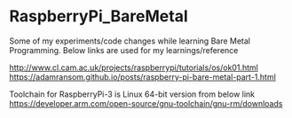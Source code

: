 # RaspberryPi_BareMetal

Some of my experiments/code changes while learning Bare Metal Programming.
Below links are used for my learnings/reference

http://www.cl.cam.ac.uk/projects/raspberrypi/tutorials/os/ok01.html
https://adamransom.github.io/posts/raspberry-pi-bare-metal-part-1.html


Toolchain for RaspberryPi-3 is Linux 64-bit version from below link
https://developer.arm.com/open-source/gnu-toolchain/gnu-rm/downloads

